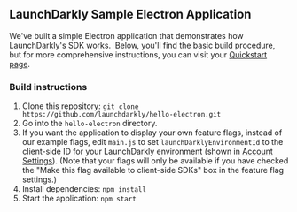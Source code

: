 ## LaunchDarkly Sample Electron Application 

We've built a simple Electron application that demonstrates how LaunchDarkly's SDK works.  Below, you'll find the basic build procedure, but for more comprehensive instructions, you can visit your [Quickstart page](https://app.launchdarkly.com/quickstart#/).

### Build instructions 

1. Clone this repository: `git clone https://github.com/launchdarkly/hello-electron.git`
2. Go into the `hello-electron` directory.
3. If you want the application to display your own feature flags, instead of our example flags, edit `main.js` to set `launchDarklyEnvironmentId` to the client-side ID for your LaunchDarkly environment (shown in [Account Settings](https://app.launchdarkly.com/settings/projects)). (Note that your flags will only be available if you have checked the "Make this flag available to client-side SDKs" box in the feature flag settings.)
4. Install dependencies: `npm install`
5. Start the application: `npm start`
